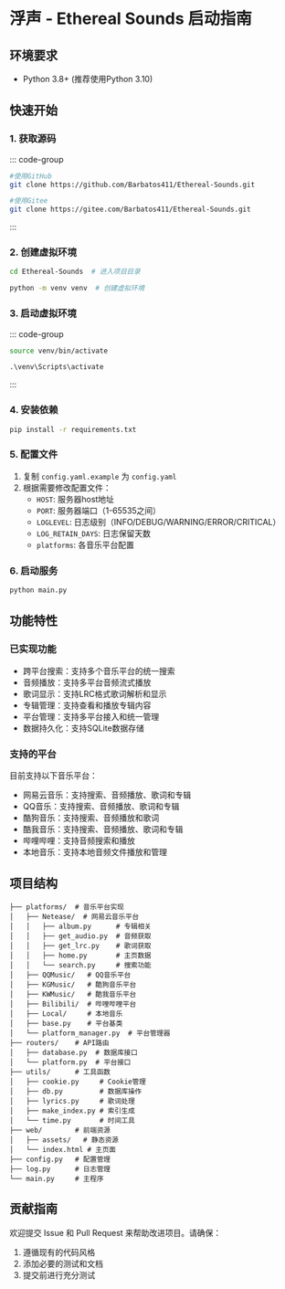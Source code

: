 # 浮声 - Ethereal Sounds 启动指南

## 环境要求

- Python 3.8+ (推荐使用Python 3.10)

## 快速开始

### 1. 获取源码

::: code-group

```sh [GitHub]
#使用GitHub
git clone https://github.com/Barbatos411/Ethereal-Sounds.git
```

```sh [Gitee]
#使用Gitee
git clone https://gitee.com/Barbatos411/Ethereal-Sounds.git
```

:::
### 2. 创建虚拟环境

```bash [bash]
cd Ethereal-Sounds  # 进入项目目录
```

```bash [python]
python -m venv venv  # 创建虚拟环境
```

### 3. 启动虚拟环境

::: code-group

```bash [Linux/Unix/MacOS]
source venv/bin/activate
```

```cmd [Windows]
.\venv\Scripts\activate
```

:::
### 4. 安装依赖

```bash [pip]
pip install -r requirements.txt
```

### 5. 配置文件

1. 复制 `config.yaml.example` 为 `config.yaml`
2. 根据需要修改配置文件：
   - `HOST`: 服务器host地址
   - `PORT`: 服务器端口（1-65535之间）
   - `LOGLEVEL`: 日志级别（INFO/DEBUG/WARNING/ERROR/CRITICAL）
   - `LOG_RETAIN_DAYS`: 日志保留天数
   - `platforms`: 各音乐平台配置

### 6. 启动服务

```bash [python]
python main.py
```

## 功能特性

### 已实现功能

- 跨平台搜索：支持多个音乐平台的统一搜索
- 音频播放：支持多平台音频流式播放
- 歌词显示：支持LRC格式歌词解析和显示
- 专辑管理：支持查看和播放专辑内容
- 平台管理：支持多平台接入和统一管理
- 数据持久化：支持SQLite数据存储

### 支持的平台

目前支持以下音乐平台：

- 网易云音乐：支持搜索、音频播放、歌词和专辑
- QQ音乐：支持搜索、音频播放、歌词和专辑
- 酷狗音乐：支持搜索、音频播放和歌词
- 酷我音乐：支持搜索、音频播放、歌词和专辑
- 哔哩哔哩：支持音频搜索和播放
- 本地音乐：支持本地音频文件播放和管理

## 项目结构

```
├── platforms/  # 音乐平台实现
│   ├── Netease/  # 网易云音乐平台
│   │   ├── album.py      # 专辑相关
│   │   ├── get_audio.py  # 音频获取
│   │   ├── get_lrc.py    # 歌词获取
│   │   ├── home.py       # 主页数据
│   │   └── search.py     # 搜索功能
│   ├── QQMusic/   # QQ音乐平台
│   ├── KGMusic/   # 酷狗音乐平台
│   ├── KWMusic/   # 酷我音乐平台
│   ├── Bilibili/  # 哔哩哔哩平台
│   ├── Local/     # 本地音乐
│   ├── base.py    # 平台基类
│   └── platform_manager.py  # 平台管理器
├── routers/    # API路由
│   ├── database.py  # 数据库接口
│   └── platform.py  # 平台接口
├── utils/      # 工具函数
│   ├── cookie.py     # Cookie管理
│   ├── db.py         # 数据库操作
│   ├── lyrics.py     # 歌词处理
│   ├── make_index.py # 索引生成
│   └── time.py       # 时间工具
├── web/        # 前端资源
│   ├── assets/   # 静态资源
│   └── index.html # 主页面
├── config.py   # 配置管理
├── log.py      # 日志管理
└── main.py     # 主程序
```

## 贡献指南

欢迎提交 Issue 和 Pull Request 来帮助改进项目。请确保：

1. 遵循现有的代码风格
2. 添加必要的测试和文档
3. 提交前进行充分测试